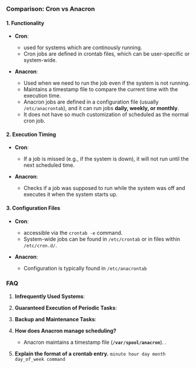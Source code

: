 ### Comparison: Cron vs Anacron
#### 1. **Functionality**

- **Cron**:
  - used for systems which are continously running.
  - Cron jobs are defined in crontab files, which can be user-specific or system-wide.

- **Anacron**:
  - Used when we need to run the job even if the system is not running.
  - Maintains a timestamp file to compare the current time with the execution time.
  - Anacron jobs are defined in a configuration file (usually `/etc/anacrontab`), and it can run jobs **daily, weekly, or monthly**.
  - It does not have so much customization of scheduled as the normal cron job.

#### 2. **Execution Timing**

- **Cron**:
  - If a job is missed (e.g., if the system is down), it will not run until the next scheduled time.

- **Anacron**:
  - Checks if a job was supposed to run while the system was off and executes it when the system starts up.

#### 3. **Configuration Files**

- **Cron**:
  -  accessible via the `crontab -e` command.
  - System-wide jobs can be found in `/etc/crontab` or in files within `/etc/cron.d/`.

- **Anacron**:
  - Configuration is typically found in `/etc/anacrontab`

### FAQ
1. **Infrequently Used Systems**: 
2. **Guaranteed Execution of Periodic Tasks**:
5. **Backup and Maintenance Tasks**:
2. **How does Anacron manage scheduling?**
    - Anacron maintains a timestamp file (**`/var/spool/anacron`**). .

7. **Explain the format of a crontab entry.**
        ```
        minute hour day month day_of_week command
        ```